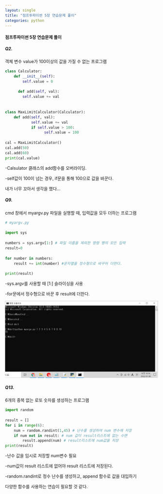 ```yaml
---
layout: single
title: "점프투파이썬 5장 연습문제 풀이"
categories: python
---
```



#### 점프투파이썬 5장 연습문제 풀이


##### Q2.

객체 변수 value가 100이상의 값을 가질 수 없는 프로그램

```python
class Calculator:
    def __init__(self):
        self.value = 0
        
	  def add(self, val):
    	self.value += val


class MaxLimitCalculator(Calculator):
    def add(self, val):
		    self.value += val
		    if self.value > 100:
			      self.value = 100
        
cal = MaxLimitCalculator()
cal.add(50)
cal.add(60)
print(cal.value)
```

-Calsulator 클래스의 add함수를 오버라이딩.

-self값이 100이 넘는 경우, if문을 통해 100으로 값을 바꾼다. 

내가 너무 꼬아서 생각을 했다... 





##### Q9.

cmd 창에서 myargv.py 파일을 실행할 때, 입력값을 모두 더하는 프로그램 

```python
# myargv.py

import sys

numbers = sys.argv[1:] # 파일 이름을 제외한 명령 행의 모든 입력
result=0

for number in numbers:
    result += int(number) #문자열을 정수형으로 바꾸어 더한다.

print(result)
```

-sys.argv를 사용할 때 [1:] 슬라이싱을 사용

-for문에서 정수형으로 바꾼 후 result에 더한다.

![JPT5-9](../images/JPT5-9.JPG)


##### Q13.

6개의 중복 없는 로또 숫자를 생성하는 프로그램

```python
import random

result = []
for i in range(6):
    num = random.randint(1,45) # 난수를 생성하여 num 변수에 저장
    if num not in result: # num 값이 result리스트에 없는 수면
        result.append(num) # result리스트에 num값을 저장
print(result)
```

-난수 값을 임시로 저장할 num변수 필요

-num값이 result 리스트에 없어야 result 리스트에 저장된다.

-random.randint로 정수 난수를 생성하고, append 함수로 값을 대입하기



다양한 함수를 사용하는 연습이 필요할 것 같다.

